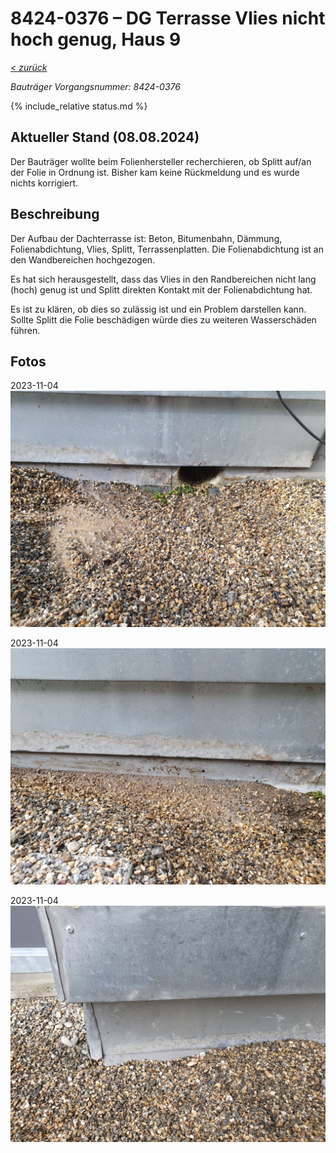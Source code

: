 # 8424-0376 &ndash; DG Terrasse Vlies nicht hoch genug, Haus 9

_[&lt; zurück](../../index.md)_

_Bauträger Vorgangsnummer: 8424-0376_

{% include_relative status.md %}

## Aktueller Stand (08.08.2024)

Der Bauträger wollte beim Folienhersteller recherchieren, ob Splitt auf/an der Folie
in Ordnung ist. Bisher kam keine Rückmeldung und es wurde nichts korrigiert.

## Beschreibung

Der Aufbau der Dachterrasse ist: Beton, Bitumenbahn, Dämmung, Folienabdichtung, Vlies, Splitt, Terrassenplatten. Die Folienabdichtung ist an den Wandbereichen hochgezogen.

Es hat sich herausgestellt, dass das Vlies in den Randbereichen nicht lang (hoch) genug ist und Splitt direkten Kontakt mit der Folienabdichtung hat.

Es ist zu klären, ob dies so zulässig ist und ein Problem darstellen kann. Sollte Splitt die Folie beschädigen würde dies zu weiteren Wasserschäden führen.

## Fotos

2023-11-04
![](20231104_105358_small.jpg)

2023-11-04
![](20231104_105618_small.jpg)

2023-11-04
![](20231104_105752_small.jpg)
